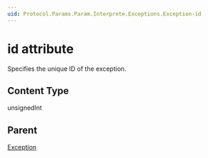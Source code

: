 ```yaml
---
uid: Protocol.Params.Param.Interprete.Exceptions.Exception-id
---
```


# id attribute

Specifies the unique ID of the exception.

## Content Type

unsignedInt

## Parent

[Exception](xref:Protocol.Params.Param.Interprete.Exceptions.Exception)

